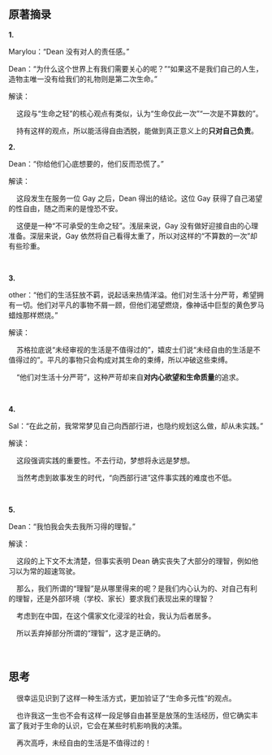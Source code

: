 ## 原著摘录

**1.**

Marylou：“Dean 没有对人的责任感。”

Dean：“为什么这个世界上有我们需要关心的呢？”“如果这不是我们自己的人生，造物主唯一没有给我们的礼物则是第二次生命。”

解读：

    这段与“生命之轻”的核心观点有类似，认为“生命仅此一次”“一次是不算数的”。

    持有这样的观点，所以能活得自由洒脱，能做到真正意义上的**只对自己负责**。



**2.**    

Dean：“你给他们心底想要的，他们反而恐慌了。”

解读：

    这段发生在服务一位 Gay 之后，Dean 得出的结论。这位 Gay 获得了自己渴望的性自由，随之而来的是惶恐不安。

    这便是一种“不可承受的生命之轻”。浅层来说，Gay 没有做好迎接自由的心理准备。深层来说，Gay 依然将自己看得太重了，所以对这样的“不算数的一次”却有些珍重。

    

**3.**

other：“他们的生活狂放不羁，说起话来热情洋溢。他们对生活十分严苛，希望拥有一切。他们对平凡的事物不屑一顾，但他们渴望燃烧，像神话中巨型的黄色罗马蜡烛那样燃烧。”

解读：

    苏格拉底说“未经审视的生活是不值得过的”，嬉皮士们说“未经自由的生活是不值得过的”。平凡的事物只会构成对其生命的束缚，所以冲破这些束缚。

    “他们对生活十分严苛”，这种严苛却来自**对内心欲望和生命质量**的追求。

    

**4.**

Sal：“在此之前，我常常梦见自己向西部行进，也隐约规划这么做，却从未实践。”

解读：

    这段强调实践的重要性。不去行动，梦想将永远是梦想。

    当然考虑到故事发生的时代，“向西部行进”这件事实践的难度也不低。

    

**5.**

Dean：“我怕我会失去我所习得的理智。”

解读：

    这段的上下文不太清楚，但事实表明 Dean 确实丧失了大部分的理智，例如他习以为常的超速驾驶。

    那么，我们所谓的“理智”是从哪里得来的呢？是我们内心认为的、对自己有利的理智，还是外部环境（学校、家长）要求我们表现出来的理智？

    考虑到在中国，在这个儒家文化浸淫的社会，我认为后者居多。

    所以丢弃掉部分所谓的“理智”，这才是正确的。

    

## 思考

    很幸运见识到了这样一种生活方式，更加验证了“生命多元性”的观点。

    也许我这一生也不会有这样一段足够自由甚至是放荡的生活经历，但它确实丰富了我对于生命的认识，它会在某些时机影响我的决策。

    再次高呼，未经自由的生活是不值得过的！



